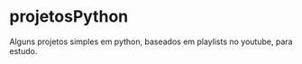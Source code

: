 # projetosPython
Alguns projetos simples em python, baseados em  playlists no youtube, para estudo.
